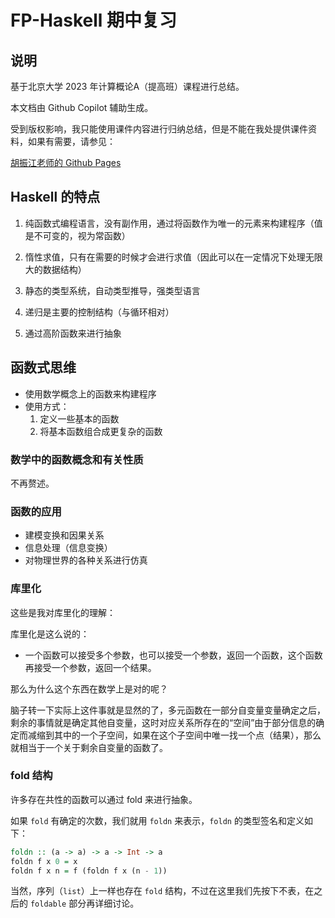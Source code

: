 # FP-Haskell 期中复习

## 说明

基于北京大学 2023 年计算概论A（提高班）课程进行总结。

本文档由 Github Copilot 辅助生成。

受到版权影响，我只能使用课件内容进行归纳总结，但是不能在我处提供课件资料，如果有需要，请参见：

[胡振江老师的 Github Pages](https://zhenjiang888.github.io/FP/2023/)

## Haskell 的特点

1. 纯函数式编程语言，没有副作用，通过将函数作为唯一的元素来构建程序（值是不可变的，视为常函数）

2. 惰性求值，只有在需要的时候才会进行求值（因此可以在一定情况下处理无限大的数据结构）

3. 静态的类型系统，自动类型推导，强类型语言

4. 递归是主要的控制结构（与循环相对）

5. 通过高阶函数来进行抽象

## 函数式思维

- 使用数学概念上的函数来构建程序
- 使用方式：
    1. 定义一些基本的函数
    2. 将基本函数组合成更复杂的函数

### 数学中的函数概念和有关性质

不再赘述。

### 函数的应用

- 建模变换和因果关系
- 信息处理（信息变换）
- 对物理世界的各种关系进行仿真

### 库里化

这些是我对库里化的理解：

库里化是这么说的：

- 一个函数可以接受多个参数，也可以接受一个参数，返回一个函数，这个函数再接受一个参数，返回一个结果。

那么为什么这个东西在数学上是对的呢？

脑子转一下实际上这件事就是显然的了，多元函数在一部分自变量变量确定之后，剩余的事情就是确定其他自变量，这时对应关系所存在的“空间”由于部分信息的确定而减缩到其中的一个子空间，如果在这个子空间中唯一找一个点（结果），那么就相当于一个关于剩余自变量的函数了。

### fold 结构

许多存在共性的函数可以通过 fold 来进行抽象。

如果 `fold` 有确定的次数，我们就用 `foldn` 来表示，`foldn` 的类型签名和定义如下：

```haskell
foldn :: (a -> a) -> a -> Int -> a
foldn f x 0 = x
foldn f x n = f (foldn f x (n - 1))
```

当然，序列（`list`）上一样也存在 `fold` 结构，不过在这里我们先按下不表，在之后的 `foldable` 部分再详细讨论。

